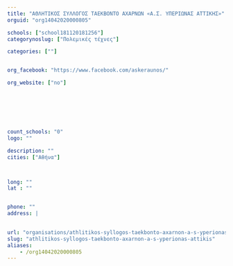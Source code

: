 ```yaml
---
title: "ΑΘΛΗΤΙΚΟΣ ΣΥΛΛΟΓΟΣ ΤΑΕΚΒΟΝΤΟ ΑΧΑΡΝΩΝ «Α.Σ. ΥΠΕΡΙΩΝΑΣ ΑΤΤΙΚΗΣ»"
orguid: "org14042020000805"

schools: ["school181120181256"]
categorynoslug: ["Πολεμικές τέχνες"]

categories: [""]


org_facebook: "https://www.facebook.com/askeraunos/"

org_website: ["no"]







count_schools: "0"
logo: ""

description: ""
cities: ["Αθήνα"]



long: ""
lat : ""


phone: ""
address: |
    

url: "organisations/athlitikos-syllogos-taekbonto-axarnon-a-s-yperionas-attikis/athina/"
slug: "athlitikos-syllogos-taekbonto-axarnon-a-s-yperionas-attikis"
aliases:
    - /org14042020000805
---
```



